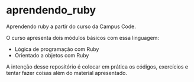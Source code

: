 # aprendendo_ruby
Aprendendo ruby a partir do curso da Campus Code. 

O curso apresenta dois módulos básicos com essa linguagem: 
- Lógica de programação com Ruby
- Orientado a objetos com Ruby

A intenção desse repositório é colocar em prática os códigos, exercícios e tentar fazer coisas além do material apresentado.
